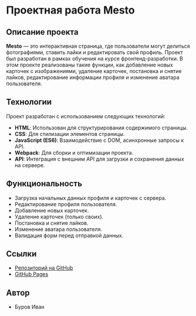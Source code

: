 # Проектная работа Mesto

## Описание проекта

**Mesto** — это интерактивная страница, где пользователи могут делиться фотографиями, ставить лайки и редактировать свой профиль. Проект был разработан в рамках обучения на курсе фронтенд-разработки. В этом проекте реализованы такие функции, как добавление новых карточек с изображениями, удаление карточек, постановка и снятие лайков, редактирование информации профиля и изменение аватара пользователя.

## Технологии

Проект разработан с использованием следующих технологий:

- **HTML**: Использован для структурирования содержимого страницы.
- **CSS**: Для стилизации элементов страницы.
- **JavaScript (ES6)**: Взаимодействие с DOM, асинхронные запросы к API.
- **Webpack**: Для сборки и оптимизации проекта.
- **API**: Интеграция с внешним API для загрузки и сохранения данных на сервере.

## Функциональность

- Загрузка начальных данных профиля и карточек с сервера.
- Редактирование профиля пользователя.
- Добавление новых карточек.
- Удаление карточек (только своих).
- Постановка и снятие лайков.
- Изменение аватара пользователя.
- Валидация форм перед отправкой данных.

## Ссылки

- [Репозиторий на GitHub](https://github.com/burov1van/mesto-project-ff)
- [GitHub Pages](https://burov1van.github.io/mesto-project-ff/)

## Автор

- Буров Иван
